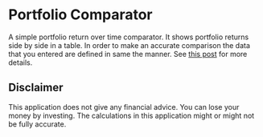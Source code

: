 # Portfolio Comparator

A simple portfolio return over time comparator. It shows portfolio returns side by side in a table. In order to make an accurate comparison the data that you entered are defined in same the manner. See [this post](https://www.justetf.com/en/news/etf/avoiding-etf-performance-pitfalls.html) for more details.

## Disclaimer

This application does not give any financial advice. You can lose your money by investing. The calculations in this application might or might not be fully accurate.
